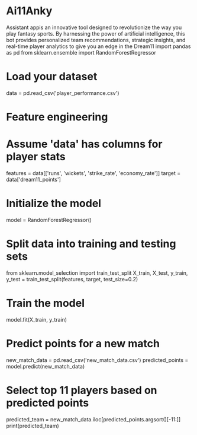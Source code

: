# Ai11Anky
Assistant appis an innovative tool designed to revolutionize the way you play fantasy sports. By harnessing the power of artificial intelligence, this bot provides personalized team recommendations, strategic insights, and real-time player analytics to give you an edge in the Dream11
import pandas as pd
from sklearn.ensemble import RandomForestRegressor

# Load your dataset
data = pd.read_csv('player_performance.csv')

# Feature engineering
# Assume 'data' has columns for player stats
features = data[['runs', 'wickets', 'strike_rate', 'economy_rate']]
target = data['dream11_points']

# Initialize the model
model = RandomForestRegressor()

# Split data into training and testing sets
from sklearn.model_selection import train_test_split
X_train, X_test, y_train, y_test = train_test_split(features, target, test_size=0.2)

# Train the model
model.fit(X_train, y_train)

# Predict points for a new match
new_match_data = pd.read_csv('new_match_data.csv')
predicted_points = model.predict(new_match_data)

# Select top 11 players based on predicted points
predicted_team = new_match_data.iloc[predicted_points.argsort()[-11:]]
print(predicted_team)

